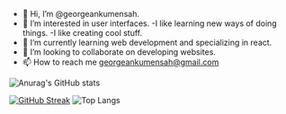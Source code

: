 - 👋 Hi, I’m @georgeankumensah.
- 👀 I’m interested in user interfaces.
-I like learning new ways of doing things.
-I like creating cool stuff.
- 🌱 I’m currently learning web development and specializing in react.
- 💞️ I’m looking to collaborate on developing websites.
- 📫 How to reach me georgeankumensah@gmail.com



![Anurag's GitHub stats](https://github-readme-stats.vercel.app/api?username=georgeankumensah&show_icons=true&theme=transparent)

[![GitHub Streak](https://streak-stats.demolab.com?user=georgeankumensah&theme=dark)](https://git.io/streak-stats)
![Top Langs](https://github-readme-stats.vercel.app/api/top-langs/?username=georgeankumensah&theme=tokyonight)
<!---
georgeankumensah/georgeankumensah is a ✨ special ✨ repository because its `README.md` (this file) appears on your GitHub profile.
You can click the Preview link to take a look at your changes.
--->
